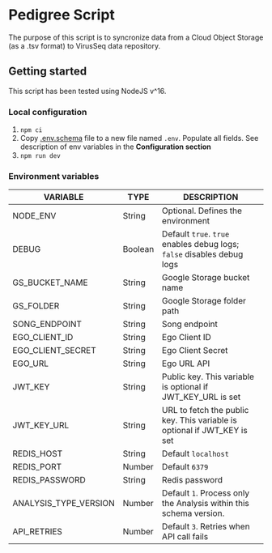 # Pedigree Script

The purpose of this script is to syncronize data from a Cloud Object Storage (as a .tsv format) to VirusSeq data repository.

## Getting started
This script has been tested using NodeJS v^16.

### Local configuration
1. `npm ci`
2. Copy [.env.schema](./.env.schema) file to a new file named `.env`. Populate all fields. See description of env variables in the **Configuration section**
3. `npm run dev`

### Environment variables

| VARIABLE  | TYPE | DESCRIPTION |
| ------------- | ------------- | ------------- |
| NODE_ENV  | String | Optional. Defines the environment  |
| DEBUG  | Boolean | Default `true`. `true` enables debug logs; `false` disables debug logs  |
| GS_BUCKET_NAME  | String | Google Storage bucket name |
| GS_FOLDER  | String  | Google Storage folder path |
| SONG_ENDPOINT  | String  | Song endpoint |
| EGO_CLIENT_ID  | String  | Ego Client ID |
| EGO_CLIENT_SECRET  | String  | Ego Client Secret |
| EGO_URL  | String  | Ego URL API |
| JWT_KEY  | String  | Public key. This variable is optional if JWT_KEY_URL is set |
| JWT_KEY_URL  | String  | URL to fetch the public key. This variable is optional if JWT_KEY is set |
| REDIS_HOST  | String  | Default `localhost` |
| REDIS_PORT  | Number  | Default `6379` |
| REDIS_PASSWORD  | String  | Redis password |
| ANALYSIS_TYPE_VERSION  | Number  | Default `1`. Process only the Analysis within this schema version.   |
| API_RETRIES  | Number  | Default `3`. Retries when API call fails |

